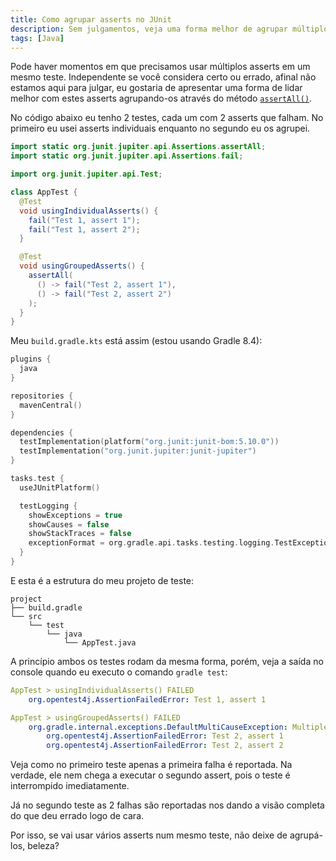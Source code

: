 ```yaml
---
title: Como agrupar asserts no JUnit
description: Sem julgamentos, veja uma forma melhor de agrupar múltiplos asserts em um mesmo teste
tags: [Java]
---
```


Pode haver momentos em que precisamos usar múltiplos asserts em um mesmo teste. Independente se você considera certo ou errado, afinal não estamos aqui para julgar, eu gostaria de apresentar uma forma de lidar melhor com estes asserts agrupando-os através do método [`assertAll()`](https://junit.org/junit5/docs/current/api/org.junit.jupiter.api/org/junit/jupiter/api/Assertions.html#assertAll(org.junit.jupiter.api.function.Executable...)).

No código abaixo eu tenho 2 testes, cada um com 2 asserts que falham. No primeiro eu usei asserts individuais enquanto no segundo eu os agrupei.

```java
import static org.junit.jupiter.api.Assertions.assertAll;
import static org.junit.jupiter.api.Assertions.fail;

import org.junit.jupiter.api.Test;

class AppTest {
  @Test
  void usingIndividualAsserts() {
    fail("Test 1, assert 1");
    fail("Test 1, assert 2");
  }

  @Test
  void usingGroupedAsserts() {
    assertAll(
      () -> fail("Test 2, assert 1"),
      () -> fail("Test 2, assert 2")
    );
  }
}
```

Meu `build.gradle.kts` está assim (estou usando Gradle 8.4):

```kotlin
plugins {
  java
}

repositories {
  mavenCentral()
}

dependencies {
  testImplementation(platform("org.junit:junit-bom:5.10.0"))
  testImplementation("org.junit.jupiter:junit-jupiter")
}

tasks.test {
  useJUnitPlatform()

  testLogging {
    showExceptions = true
    showCauses = false
    showStackTraces = false
    exceptionFormat = org.gradle.api.tasks.testing.logging.TestExceptionFormat.FULL
  }
}
```

E esta é a estrutura do meu projeto de teste:

```
project
├── build.gradle
└── src
    └── test
        └── java
            └── AppTest.java
```

A princípio ambos os testes rodam da mesma forma, porém, veja a saída no console quando eu executo o comando `gradle test`:

```yml
AppTest > usingIndividualAsserts() FAILED
    org.opentest4j.AssertionFailedError: Test 1, assert 1

AppTest > usingGroupedAsserts() FAILED
    org.gradle.internal.exceptions.DefaultMultiCauseException: Multiple Failures (2 failures)
        org.opentest4j.AssertionFailedError: Test 2, assert 1
        org.opentest4j.AssertionFailedError: Test 2, assert 2
```

Veja como no primeiro teste apenas a primeira falha é reportada. Na verdade, ele nem chega a executar o segundo assert, pois o teste é interrompido imediatamente.

Já no segundo teste as 2 falhas são reportadas nos dando a visão completa do que deu errado logo de cara.

Por isso, se vai usar vários asserts num mesmo teste, não deixe de agrupá-los, beleza?
